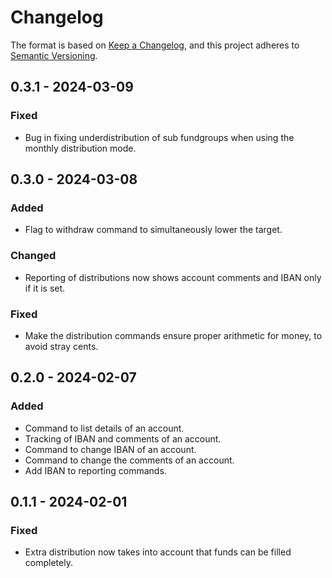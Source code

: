 # Changelog

The format is based on [Keep a Changelog](https://keepachangelog.com/en/1.0.0/),
and this project adheres to [Semantic Versioning](https://semver.org/spec/v2.0.0.html).

## 0.3.1 - 2024-03-09

### Fixed
- Bug in fixing underdistribution of sub fundgroups when using the monthly distribution mode.

## 0.3.0 - 2024-03-08

### Added
- Flag to withdraw command to simultaneously lower the target.

### Changed
- Reporting of distributions now shows account comments and IBAN only if it is set.

### Fixed
- Make the distribution commands ensure proper arithmetic for money, to avoid stray cents.

## 0.2.0 - 2024-02-07

### Added

- Command to list details of an account.
- Tracking of IBAN and comments of an account.
- Command to change IBAN of an account.
- Command to change the comments of an account.
- Add IBAN to reporting commands.

## 0.1.1 - 2024-02-01

### Fixed

- Extra distribution now takes into account that funds can be filled completely.
